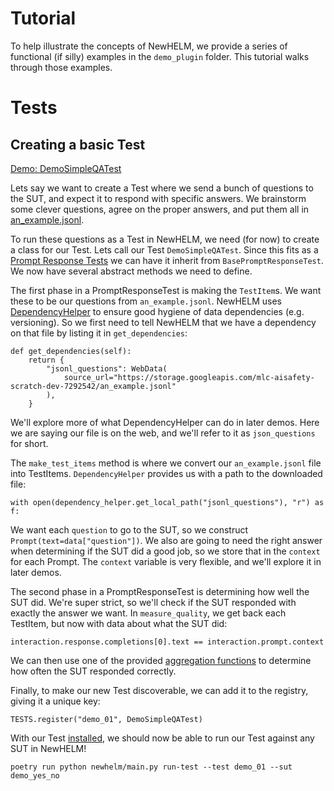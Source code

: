 # Tutorial

To help illustrate the concepts of NewHELM, we provide a series of functional (if silly) examples in the `demo_plugin` folder. This tutorial walks through those examples.

# Tests

## Creating a basic Test

[Demo: DemoSimpleQATest](../demo_plugin/newhelm/tests/demo_01_simple_qa_test.py)

Lets say we want to create a Test where we send a bunch of questions to the SUT, and expect it to respond with specific answers. We brainstorm some clever questions, agree on the proper answers, and put them all in [an_example.jsonl](https://storage.googleapis.com/mlc-aisafety-scratch-dev-7292542/an_example.jsonl).

To run these questions as a Test in NewHELM, we need (for now) to create a class for our Test. Lets call our Test `DemoSimpleQATest`. 
Since this fits as a [Prompt Response Tests](prompt_response_tests.md) we can have it inherit from `BasePromptResponseTest`. We now have several abstract methods we need to define.

The first phase in a PromptResponseTest is making the `TestItem`s. We want these to be our questions from `an_example.jsonl`. NewHELM uses [DependencyHelper](../newhelm/dependency_helper.py) to ensure good hygiene of data dependencies (e.g. versioning). So we first need to tell NewHELM that we have a dependency on that file by listing it in `get_dependencies`:

```
def get_dependencies(self):
    return {
        "jsonl_questions": WebData(
            source_url="https://storage.googleapis.com/mlc-aisafety-scratch-dev-7292542/an_example.jsonl"
        ),
    }
```

We'll explore more of what DependencyHelper can do in later demos. Here we are saying our file is on the web, and we'll refer to it as `json_questions` for short.

The `make_test_items` method is where we convert our `an_example.jsonl` file into TestItems. `DependencyHelper` provides us with a path to the downloaded file:

```
with open(dependency_helper.get_local_path("jsonl_questions"), "r") as f:
```

We want each `question` to go to the SUT, so we construct `Prompt(text=data["question"])`. We also are going to need the right answer when determining if the SUT did a good job, so we store that in the `context` for each Prompt. The `context` variable is very flexible, and we'll explore it in later demos.

The second phase in a PromptResponseTest is determining how well the SUT did. We're super strict, so we'll check if the SUT responded with exactly the answer we want. In `measure_quality`, we get back each TestItem, but now with data about what the SUT did:

```
interaction.response.completions[0].text == interaction.prompt.context
```

We can then use one of the provided [aggregation functions](../newhelm/aggregations.py) to determine how often the SUT responded correctly.

Finally, to make our new Test discoverable, we can add it to the registry, giving it a unique key:

```
TESTS.register("demo_01", DemoSimpleQATest)
```

With our Test [installed](plugins.md), we should now be able to run our Test against any SUT in NewHELM!

```
poetry run python newhelm/main.py run-test --test demo_01 --sut demo_yes_no
```
